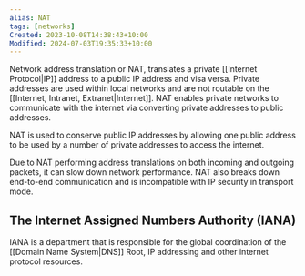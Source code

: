 ```yaml
---
alias: NAT
tags: [networks]
Created: 2023-10-08T14:38:43+10:00
Modified: 2024-07-03T19:35:33+10:00
---
```

Network address translation or NAT, translates a private [[Internet Protocol|IP]] address to a public IP address and visa versa. Private addresses are used within local networks and are not routable on the [[Internet, Intranet, Extranet|Internet]]. NAT enables private networks to communicate with the internet via converting private addresses to public addresses.

NAT is used to conserve public IP addresses by allowing one public address to be used by a number of private addresses to access the internet.

Due to NAT performing address translations on both incoming and outgoing packets, it can slow down network performance. NAT also breaks down end-to-end communication and is incompatible with IP security in transport mode.

## The Internet Assigned Numbers Authority (IANA)
IANA is a department that is responsible for the global coordination of the [[Domain Name System|DNS]] Root, IP addressing and other internet protocol resources.

